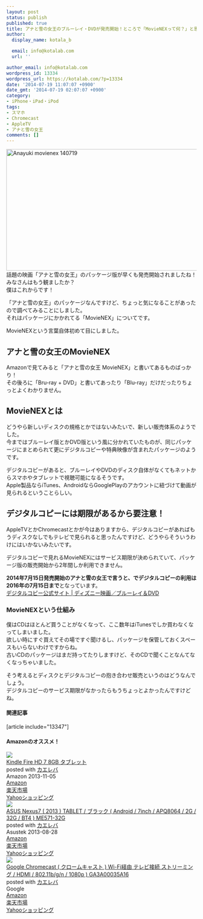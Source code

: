 ```yaml
---
layout: post
status: publish
published: true
title: アナと雪の女王のブルーレイ・DVDが発売開始！ところで「MovieNEXって何？」と思って調べてみたよ
author:
  display_name: kotala_b

  email: info@kotalab.com
  url: ''

author_email: info@kotalab.com
wordpress_id: 13334
wordpress_url: https://kotalab.com/?p=13334
date: '2014-07-19 11:07:07 +0900'
date_gmt: '2014-07-19 02:07:07 +0900'
category:
- iPhone・iPad・iPod
tags:
- スマホ
- Chromecast
- AppleTV
- アナと雪の女王
comments: []
---
```

<p><img src="https://kotalab.com/wp-content/uploads/anayuki-movienex_140719.png" alt="Anayuki movienex 140719" title="anayuki-movienex_140719.png" border="0" width="548" height="321" /><br />
話題の映画「アナと雪の女王」のパッケージ版が早くも発売開始されましたね！<br />
みなさんはもう観ましたか？<br />
僕はこれからです！</p>
<p>「アナと雪の女王」のパッケージなんですけど、ちょっと気になることがあったので調べてみることにしました。<br />
それはパッケージにかかれてる「MovieNEX」についてです。</p>
<p>MovieNEXという言葉自体初めて目にしました。<br />
</p>
<!--more-->
<h2>アナと雪の女王のMovieNEX</h2>
<p>Amazonで見てみると「アナと雪の女王 MovieNEX」と書いてあるものばっかり！<br />
その後ろに「Bru-ray + DVD」と書いてあったり「Blu-ray」だけだったりちょっとよくわかりません。</p>
<h2>MovieNEXとは</h2>
<p>どうやら新しいディスクの規格とかではないみたいで、新しい販売体系のようでした。<br />
今まではブルーレイ版とかDVD版という風に分かれていたものが、<span class="b">同じパッケージにまとめられて更にデジタルコピーや特典映像が含まれたパッケージ</span>のようです。</p>
<p>デジタルコピーがあると、ブルーレイやDVDのディスク自体がなくてもネットからスマホやタブレットで視聴可能になるそうです。<br />
Apple製品ならiTunes、AndroidならGooglePlayのアカウントに紐づけて動画が見られるということらしい。</p>
<h2>デジタルコピーには期限があるから要注意！</h2>
<p>AppleTVとかChromecastとかが今はありますから、デジタルコピーがあればもうディスクなしでもテレビで見られると思ったんですけど、どうやらそういうわけにはいかないみたいです。</p>
<p>デジタルコピーで見れるMovieNEXにはサービス期限が決められていて、パッケージ版の販売開始から2年間しか利用できません。</p>
<p><strong>2014年7月15日発売開始のアナと雪の女王で言うと、でデジタルコピーの利用は2016年の7月15日まで</strong>となっています。<br />
<a href="http://disney-studio.jp/digitalcopy/#period" target="_blank">デジタルコピー公式サイト | ディズニー映画／ブルーレイ＆DVD</a></p>
<h3>MovieNEXという仕組み</h3>
<p>僕はCDはほとんど買うことがなくなって、ここ数年はiTunesでしか買わなくなってしまいました。<br />
欲しい時にすぐ買えてその場ですぐ聞けるし、パッケージを保管しておくスペースもいらないわけですからね。<br />
古いCDのパッケージはまだ持ってたりしますけど、そのCDで聞くことなんてなくなっちゃいました。</p>
<p>そう考えるとディスクとデジタルコピーの抱き合わせ販売というのはどうなんでしょう。<br />
デジタルコピーのサービス期限がなかったらもうちょっとよかったんですけどね。</p>
<h4 class="rel">関連記事</h4>
<p>[article include="13347"]</p>
<h4 class="aam">Amazonのオススメ！</h4>
<div class="kaerebalink-box">
<div class="kaerebalink-image"><a href="https://www.amazon.co.jp/exec/obidos/ASIN/B00CTV2Y3Y/same-22/ref=nosim/" rel="nofollow" target="_blank"><img src="https://images-fe.ssl-images-amazon.com/images/I/41YGm%2Bl0iVL._SL160_.jpg" style="border: none;" /></a></div>
<div class="kaerebalink-info">
<div class="kaerebalink-name"><a href="https://www.amazon.co.jp/exec/obidos/ASIN/B00CTV2Y3Y/same-22/ref=nosim/" rel="nofollow" target="_blank">Kindle Fire HD 7 8GB タブレット</a>
<div class="kaerebalink-powered-date">posted with <a href="https://kaereba.com" rel="nofollow" target="_blank">カエレバ</a></div>
</div>
<div class="kaerebalink-detail"> Amazon 2013-11-05    </div>
<div class="kaerebalink-link1">
<div class="shoplinkamazon"><a href="https://www.amazon.co.jp/gp/search?keywords=Kindle%20Fire%20HD%207&__mk_ja_JP=%83J%83%5E%83J%83i&tag=same-22" rel="nofollow" target="_blank" title="アマゾン" >Amazon</a></div>
<div class="shoplinkrakuten"><a href="http://c.af.moshimo.com/af/c/click?a_id=374939&p_id=54&pc_id=54&pl_id=616&s_v=b5Rz2P0601xu&url=http%3A%2F%2Fsearch.rakuten.co.jp%2Fsearch%2Fmall%2FKindle%2520Fire%2520HD%25207%2F-%2Ff.1-p.1-s.1-sf.0-st.A-v.2%3Fx%3D0" rel="nofollow" target="_blank" title="楽天市場" >楽天市場</a></div>
<div class="shoplinkyahoo"><a href="https://ck.jp.ap.valuecommerce.com/servlet/referral?sid=2967684&pid=881104827&vc_url=http%3A%2F%2Fshopping.search.yahoo.co.jp%2Fsearch%3FuIv%3Don%26ei%3DUTF-8%26tab_ex%3Dcommerce%26slider%3D0%26va%3DKindle%2520Fire%2520HD%25207" rel="nofollow"  target="_blank" title="Yahooショッピング" >Yahooショッピング<img src="http://ad.jp.ap.valuecommerce.com/servlet/gifbanner?sid=2967684&pid=881104827" height="1" width="1" border="0"></a></div>
</div>
</div>
<div class="booklink-footer" style="clear: left"></div>
</div>
<div class="kaerebalink-box">
<div class="kaerebalink-image"><a href="https://www.amazon.co.jp/exec/obidos/ASIN/B00EP8MEMA/same-22/ref=nosim/" rel="nofollow" target="_blank"><img src="https://images-fe.ssl-images-amazon.com/images/I/41m2nMNSZTL._SL160_.jpg" style="border: none;" /></a></div>
<div class="kaerebalink-info">
<div class="kaerebalink-name"><a href="https://www.amazon.co.jp/exec/obidos/ASIN/B00EP8MEMA/same-22/ref=nosim/" rel="nofollow" target="_blank">ASUS Nexus7 ( 2013 ) TABLET / ブラック ( Android / 7inch / APQ8064 / 2G / 32G / BT4 ) ME571-32G</a>
<div class="kaerebalink-powered-date">posted with <a href="https://kaereba.com" rel="nofollow" target="_blank">カエレバ</a></div>
</div>
<div class="kaerebalink-detail"> Asustek 2013-08-28    </div>
<div class="kaerebalink-link1">
<div class="shoplinkamazon"><a href="https://www.amazon.co.jp/gp/search?keywords=ASUS%20Nexus7&__mk_ja_JP=%83J%83%5E%83J%83i&tag=same-22" rel="nofollow" target="_blank" title="アマゾン" >Amazon</a></div>
<div class="shoplinkrakuten"><a href="http://c.af.moshimo.com/af/c/click?a_id=374939&p_id=54&pc_id=54&pl_id=616&s_v=b5Rz2P0601xu&url=http%3A%2F%2Fsearch.rakuten.co.jp%2Fsearch%2Fmall%2FASUS%2520Nexus7%2F-%2Ff.1-p.1-s.1-sf.0-st.A-v.2%3Fx%3D0" rel="nofollow" target="_blank" title="楽天市場" >楽天市場</a></div>
<div class="shoplinkyahoo"><a href="https://ck.jp.ap.valuecommerce.com/servlet/referral?sid=2967684&pid=881104827&vc_url=http%3A%2F%2Fshopping.search.yahoo.co.jp%2Fsearch%3FuIv%3Don%26ei%3DUTF-8%26tab_ex%3Dcommerce%26slider%3D0%26va%3DASUS%2520Nexus7" rel="nofollow"  target="_blank" title="Yahooショッピング" >Yahooショッピング<img src="http://ad.jp.ap.valuecommerce.com/servlet/gifbanner?sid=2967684&pid=881104827" height="1" width="1" border="0"></a></div>
</div>
</div>
<div class="booklink-footer" style="clear: left"></div>
</div>
<div class="kaerebalink-box">
<div class="kaerebalink-image"><a href="https://www.amazon.co.jp/exec/obidos/ASIN/B00KGVN140/same-22/ref=nosim/" rel="nofollow" target="_blank"><img src="https://images-fe.ssl-images-amazon.com/images/I/31zEyvMfOLL._SL160_.jpg" style="border: none;" /></a></div>
<div class="kaerebalink-info">
<div class="kaerebalink-name"><a href="https://www.amazon.co.jp/exec/obidos/ASIN/B00KGVN140/same-22/ref=nosim/" rel="nofollow" target="_blank">Google Chromecast ( クロームキャスト )  Wi-Fi経由 テレビ接続 ストリーミング / HDMI / 802.11b/g/n / 1080p ) GA3A00035A16</a>
<div class="kaerebalink-powered-date">posted with <a href="https://kaereba.com" rel="nofollow" target="_blank">カエレバ</a></div>
</div>
<div class="kaerebalink-detail"> Google     </div>
<div class="kaerebalink-link1">
<div class="shoplinkamazon"><a href="https://www.amazon.co.jp/gp/search?keywords=Google%20Chromecast%20&__mk_ja_JP=%83J%83%5E%83J%83i&tag=same-22" rel="nofollow" target="_blank" title="アマゾン" >Amazon</a></div>
<div class="shoplinkrakuten"><a href="http://c.af.moshimo.com/af/c/click?a_id=374939&p_id=54&pc_id=54&pl_id=616&s_v=b5Rz2P0601xu&url=http%3A%2F%2Fsearch.rakuten.co.jp%2Fsearch%2Fmall%2FGoogle%2520Chromecast%2520%2F-%2Ff.1-p.1-s.1-sf.0-st.A-v.2%3Fx%3D0" rel="nofollow" target="_blank" title="楽天市場" >楽天市場</a></div>
<div class="shoplinkyahoo"><a href="https://ck.jp.ap.valuecommerce.com/servlet/referral?sid=2967684&pid=881104827&vc_url=http%3A%2F%2Fshopping.search.yahoo.co.jp%2Fsearch%3FuIv%3Don%26ei%3DUTF-8%26tab_ex%3Dcommerce%26slider%3D0%26va%3DGoogle%2520Chromecast%2520" rel="nofollow"  target="_blank" title="Yahooショッピング" >Yahooショッピング<img src="http://ad.jp.ap.valuecommerce.com/servlet/gifbanner?sid=2967684&pid=881104827" height="1" width="1" border="0"></a></div>
</div>
</div>
<div class="booklink-footer" style="clear: left"></div>
</div>
